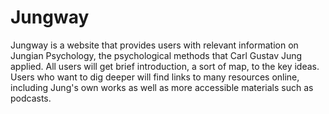 # Jungway
Jungway is a website that provides users with relevant information on Jungian Psychology, the psychological methods that Carl Gustav Jung applied. 
All users will get brief introduction, a sort of map, to the key ideas. Users who want to dig deeper will find links to many resources online, including Jung's own works as well as more accessible materials such as podcasts. 

